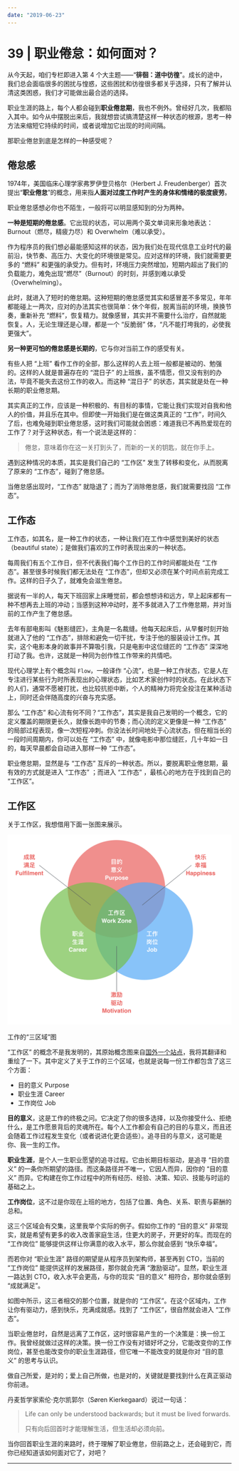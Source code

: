 ```yaml
---
date: "2019-06-23"
---  
```

      
# 39 | 职业倦怠：如何面对？
从今天起，咱们专栏即进入第 4 个大主题——“**徘徊：道中彷徨**”。成长的途中，我们总会面临很多的困扰与惶惑，这些困扰和彷徨很多都关乎选择，只有了解并认清这类困惑，我们才可能做出最合适的选择。

职业生涯的路上，每个人都会碰到**职业倦怠期**，我也不例外。曾经好几次，我都陷入其中。如今从中摆脱出来后，我就想尝试搞清楚这样一种状态的根源，思考一种方法来缩短它持续的时间，或者说增加它出现的时间间隔。

那职业倦怠到底是怎样的一种感受呢？

## 倦怠感

1974年，美国临床心理学家弗罗伊登贝格尔（Herbert J. Freudenberger）首次提出“**职业倦怠**”的概念，用来指**人面对过度工作时产生的身体和情绪的极度疲劳**。

职业倦怠感想必你也不陌生，一般将可以明显感知到的分为两种。

**一种是短期的倦怠感**。它出现的状态，可以用两个英文单词来形象地表达：Burnout（燃尽，精疲力尽）和 Overwhelm（难以承受）。

作为程序员的我们想必最能感知这样的状态，因为我们处在现代信息工业时代的最前沿，快节奏、高压力、大变化的环境很是常见。应对这样的环境，我们就需要更多的 “燃料” 和更强的承受力。但有时，环境压力突然增加，短期内超出了我们的负载能力，难免出现“燃尽”（Burnout）的时刻，并感到难以承受（Overwhelming）。

<!-- [[[read_end]]] -->

此时，就进入了短时的倦怠期。这种短期的倦怠感觉其实和感冒差不多常见，年年都能碰上一两次，应对的办法其实也很简单：休个年假，脱离当前的环境，换换节奏，重新补充 “燃料”，恢复精力。就像感冒，其实并不需要什么治疗，自然就能恢复。人，无论生理还是心理，都是一个 “反脆弱” 体，“凡不能打垮我的，必使我更强大”。

**另一种更可怕的倦怠感是长期的**，它与你对当前工作的感受有关。

有些人把 “上班” 看作工作的全部，那么这样的人去上班一般都是被动的、勉强的。这样的人就是普遍存在的 “混日子” 的上班族，虽不情愿，但又没有别的办法，毕竟不能失去这份工作的收入。而这种 “混日子” 的状态，其实就是处在一种长期的职业倦怠期。

其实真正的工作，应该是一种积极的、有目标的事情，它能让我们实现对自我和他人的价值，并且乐在其中。但即使一开始我们是在做这类真正的 “工作”，时间久了后，也难免碰到职业倦怠感，这时我们可能就会困惑：难道我已不再热爱现在的工作了？对于这种状态，有一个说法是这样的：

> 倦怠，意味着你在这一关打到头了，而新的一关的钥匙，就在你手上。

遇到这种情况的本质，其实是我们自己的 “工作区” 发生了转移和变化，从而脱离了原来的 “工作态”，碰到了倦怠感。

当倦怠感出现时，“工作态” 就隐退了；而为了消除倦怠感，我们就需要找回 “工作态”。

## 工作态

工作态，如其名，是一种工作的状态，一种让我们在工作中感觉到美好的状态（beautiful state）；是做我们喜欢的工作时表现出来的一种状态。

每周我们有五个工作日，但不代表我们每个工作日的工作时间都能处在 “工作态”。甚至很多时候我们都无法处在 “工作态”，但却又必须在某个时间点前完成工作。这样的日子久了，就难免会滋生倦怠。

据说有一半的人，每天下班回家上床睡觉前，都会想想诗和远方，早上起床都有一种不想再去上班的冲动；当感到这种冲动时，差不多就进入了工作倦怠期，并对当前的工作产生了倦怠感。

去年有部电影叫《魅影缝匠》，主角是一名裁缝。他每天起床后，从早餐时刻开始就进入了他的 “工作态”，排除和避免一切干扰，专注于他的服装设计工作。其实，这个电影本身的故事并不算吸引我，只是电影中这位缝匠的 “工作态” 深深地打动了我。也许，这就是一种同为创作性工作带来的共情吧。

现代心理学上有个概念叫 `Flow`，一般译作 “心流”，也是一种工作状态，它是人在专注进行某些行为时所表现出的心理状态，比如艺术家创作时的状态。在此状态下的人们，通常不愿被打扰，也比较抗拒中断，个人的精神力将完全投注在某种活动上，同时还会伴随高度的兴奋与充实感。

那么 “工作态” 和心流有何不同？“工作态”，其实是我自己发明的一个概念，它的定义覆盖的期限更长久，就像长跑中的节奏；而心流的定义更像是一种 “工作态” 的局部过程表现，像一次短程冲刺。你没法长时间地处于心流状态，但在相当长的一段时间周期内，你可以处在 “工作态” 中，就像电影中那位缝匠，几十年如一日的，每天早晨都会自动进入那样一种 “工作态”。

职业倦怠期，显然是与 “工作态” 互斥的一种状态。所以，要脱离职业倦怠期，最有效的方式就是进入 “工作态” ；而进入 “工作态” ，最核心的地方在于找到自己的 “工作区”。

## 工作区

关于工作区，我想借用下面一张图来展示。

![](./httpsstatic001geekbangorgresourceimage7fd07f7393885c1856c25d7873f19a063bd0.png)

工作的“三区域”图

“工作区” 的概念不是我发明的，其原始概念图来自[国外一个站点](https://liberationist.org/change-tools/the-work-zone)，我将其翻译和重绘了一下。其中定义了关于工作的三个区域，也就是说每一份工作都包含了这三个方面：

* 目的意义 Purpose
* 职业生涯 Career
* 工作岗位 Job

**目的意义**，这是工作的终极之问。它决定了你的很多选择，以及你接受什么、拒绝什么，是工作愿景背后的灵魂所在。每个人工作都会有自己的目的与意义，而且还会随着工作过程发生变化（或者说进化更合适些）。追寻目的与意义，这可能是你、我一生的工作。

**职业生涯**，是个人一生职业愿望的追寻过程。它由长期目标驱动，是追寻 “目的意义” 的一条你所期望的路径。而这条路径并不唯一，它因人而异，因你的 “目的意义” 而异。它构建在你工作过程中的所有经历、经验、决策、知识、技能与时运的基础之上。

**工作岗位**，这不过是你现在上班的地方，包括了位置、角色、关系、职责与薪酬的总和。

这三个区域会有交集，这里我举个实际的例子。假如你工作的 “目的意义” 非常现实，就是希望有更多的收入改善家庭生活，住更大的房子，开更好的车。而现在的 “工作岗位” 能够提供这样让你满意的收入水平，那么你就会感到 “快乐幸福”。

而若你对 “职业生涯” 路径的期望是从程序员到架构师，甚至再到 CTO，当前的 “工作岗位” 能提供这样的发展路径，那你就会充满 “激励驱动”。显然，职业生涯一路达到 CTO，收入水平会更高，与你的现实 “目的意义” 相符合，那你就会感到 “成就满足”。

如图中所示，这三者相交的那个位置，就是你的 “工作区”。在这个区域内，工作让你有驱动力，感到快乐，充满成就感。找到了 “工作区”，很自然就会进入 “工作态”。

当职业倦怠时，自然是远离了工作区，这时很容易产生的一个决策是：换一份工作。我曾经就做过这样的决策。换一份工作没有对错好坏之分，它能改变你的工作岗位，甚至也能改变你的职业生涯路径，但它唯一不能改变的就是你对 “目的意义” 的思考与认识。

做自己所爱，是对的；爱上自己所做，也是对的，关键就是要找到什么在真正驱动你前进。

丹麦哲学家索伦·克尔凯郭尔（Søren Kierkegaard）说过一句话：

> Life can only be understood backwards; but it must be lived forwards.
> 
> 只有向后回首时才能理解生活，但生活却必须向前。

当你回首职业生涯的来路时，终于理解了职业倦怠，但前路之上，还会碰到它，而你已经知道该如何面对它了，对吧？

* * *
